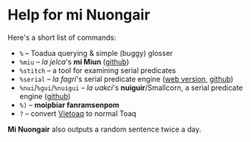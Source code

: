 # Help for **mi Nuongair**

Here's a short list of commands:
* `%` – Toadua querying & simple (buggy) glosser
* `%miu` – *la jelca*'s **mi Miun** ([github](https://github.com/eaburns/toaq))
* `%stitch` – a tool for examining serial predicates
* `%serial` – *la fagri*'s serial predicate engine ([web version](/fagri), [github](https://github.com/acotis/serial-predicate-engine))
* `%nui`/`%gui`/`%nuigui` – *la uakci*'s **nuiguir**/Smallcorn, a serial predicate engine ([github](https://github.com/ciuak/nuigui))
* `%)` – **moipbiar fanramsenpom**
* `?` – convert [Vietoaq](vietoaq) to normal Toaq

**Mi Nuongair** also outputs a random sentence twice a day.
